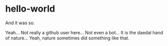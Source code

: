 # hello-world
And it was so.

Yeah... Not really a github user here... Not even a bot... It is the daedal hand of nature... Yeah, nature sometimes did something like that.
